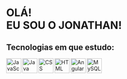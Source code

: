 # OLÁ! <br/>EU SOU O JONATHAN!


## Tecnologias em que estudo:
<img align="left" alt="JavaScript" width="40px" src="https://cdn.jsdelivr.net/npm/simple-icons@3.13.0/icons/javascript.svg" />

<img align="left" alt="Java" width="40px" src="https://cdn.jsdelivr.net/npm/simple-icons@3.13.0/icons/java.svg" />

<img align="left" alt="CSS" width="40px" src="https://cdn.jsdelivr.net/npm/simple-icons@3.13.0/icons/css3.svg" />

<img align="left" alt="HTML" width="40px" src="https://cdn.jsdelivr.net/npm/simple-icons@3.13.0/icons/html5.svg" />

<img align="left" alt="Angular" width="40px" src="https://cdn.jsdelivr.net/npm/simple-icons@3.13.0/icons/angularjs.svg" />

<img align="left" alt="MySQL" width="40px" src="https://cdn.jsdelivr.net/npm/simple-icons@3.13.0/icons/mysql.svg" />
